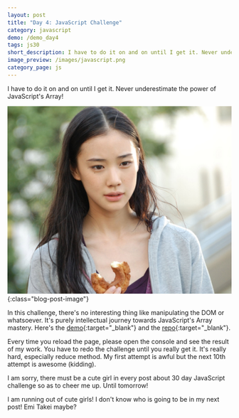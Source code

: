 ```yaml
---
layout: post
title: "Day 4: JavaScript Challenge"
category: javascript
demo: /demo_day4
tags: js30
short_description: I have to do it on and on until I get it. Never underestimate the power of JavaScript's Array!
image_preview: /images/javascript.png
category_page: js
---
```


I have to do it on and on until I get it. Never underestimate the power of JavaScript's Array!


![she is cute](/images/aoi.jpg){:class="blog-post-image"}

In this challenge, there's no interesting thing like manipulating the DOM or
whatsoever. It's purely intellectual journey towards JavaScript's Array
mastery. Here's the [demo](/demo_day4){:target="_blank"} and
the [repo](https://github.com/miayam/js30){:target="_blank"}.

Every time you reload the page, please open the console and see the result
of my work. You have to redo the challenge until you really get it. It's really
hard, especially reduce method. My first attempt is awful but the next 10th
attempt is awesome (kidding).

I am sorry, there must be a cute girl in every post about 30 day JavaScript
challenge so as to cheer me up. Until tomorrow!

I am running out of cute girls! I don't know who is going to be in my next post!
Emi Takei maybe?
